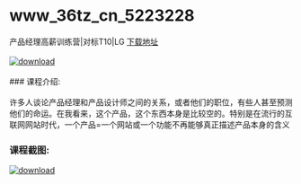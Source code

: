 # www_36tz_cn_5223228
产品经理高薪训练营|对标T10|LG
[下载地址](http://www.36tz.cn/article/5223228 "下载地址")
<br/></br>[![download](http://36tz.cn/muke_img/2022_03_1-51-300x177.png "下载地址")](http://www.36tz.cn/article/5223228 "下载地址")
<br/></br>### 课程介绍:<br/></br>许多人谈论产品经理和产品设计师之间的关系，或者他们的职位，有些人甚至预测他们的命运。在我看来，这个产品，这个东西本身是比较空的。特别是在流行的互联网网站时代，一个产品=一个网站或一个功能不再能够真正描述产品本身的含义

### 课程截图:
[![download](http://36tz.cn/muke_img/2022_03_2-31.png "下载地址")](http://www.36tz.cn/article/5223228 "下载地址")
